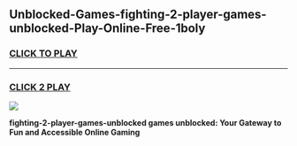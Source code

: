 
## Unblocked-Games-fighting-2-player-games-unblocked-Play-Online-Free-1boly
<h3>
<a href="https://premium76.site?title=fighting-2-player-games-unblocked&ref=26A">CLICK TO PLAY</a></h3>
<hr>

<h3>
<a href="https://premium76.site?title=fighting-2-player-games-unblocked&ref=26A">CLICK 2 PLAY</a>
  
</h3>

<a href="https://premium76.site?title=fighting-2-player-games-unblocked&ref=26A"><img src="https://clearcache.store/games.png"></a>


**fighting-2-player-games-unblocked games unblocked: Your Gateway to Fun and Accessible Online Gaming**
